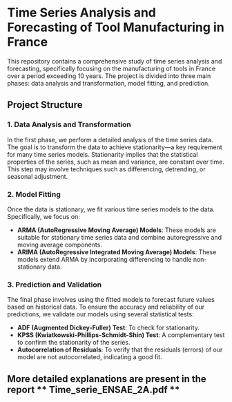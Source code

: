 # Time Series Analysis and Forecasting of Tool Manufacturing in France

This repository contains a comprehensive study of time series analysis and forecasting, specifically focusing on the manufacturing of tools in France over a period exceeding 10 years. The project is divided into three main phases: data analysis and transformation, model fitting, and prediction.

## Project Structure

### 1. Data Analysis and Transformation
In the first phase, we perform a detailed analysis of the time series data. The goal is to transform the data to achieve stationarity—a key requirement for many time series models. Stationarity implies that the statistical properties of the series, such as mean and variance, are constant over time. This step may involve techniques such as differencing, detrending, or seasonal adjustment.

### 2. Model Fitting
Once the data is stationary, we fit various time series models to the data. Specifically, we focus on:
- **ARMA (AutoRegressive Moving Average) Models**: These models are suitable for stationary time series data and combine autoregressive and moving average components.
- **ARIMA (AutoRegressive Integrated Moving Average) Models**: These models extend ARMA by incorporating differencing to handle non-stationary data.

### 3. Prediction and Validation
The final phase involves using the fitted models to forecast future values based on historical data. To ensure the accuracy and reliability of our predictions, we validate our models using several statistical tests:
- **ADF (Augmented Dickey-Fuller) Test**: To check for stationarity.
- **KPSS (Kwiatkowski-Phillips-Schmidt-Shin) Test**: A complementary test to confirm the stationarity of the series.
- **Autocorrelation of Residuals**: To verify that the residuals (errors) of our model are not autocorrelated, indicating a good fit.

## More detailed explanations are present in the report ** Time_serie_ENSAE_2A.pdf **
